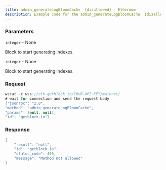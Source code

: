 ```yaml
---
title: admin_generateLogBloomCache  {disallowed} - Ethereum
description: Example code for the admin_generateLogBloomCache  {disallowed} ws method. Сomplete guide on how to use admin_generateLogBloomCache  {disallowed} ws in GetBlock.io Web3 documentation.
---
```


### Parameters


`integer` - None

Block to start generating indexes.

`integer` - None

Block to start generating indexes.

### Request

``` java
wscat -c wss://eth.getblock.io/YOUR-API-KEY/mainnet/ 
# wait for connection and send the request body 
{"jsonrpc": "2.0",
"method": "admin_generateLogBloomCache",
"params": [null, null],
"id": "getblock.io"}
```

###  Response

``` java
{
    "result": "null",
    "id": "getblock.io",
    "status_code": 405,
    "message": "Method not allowed"
}
```


